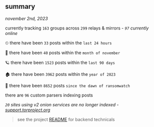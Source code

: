 
## summary
_november 2nd, 2023_

currently tracking `163` groups across `299` relays & mirrors - _`97` currently online_

⏲ there have been `33` posts within the `last 24 hours`

🦈 there have been `40` posts within the `month of november`

🪐 there have been `1523` posts within the `last 90 days`

🏚 there have been `3962` posts within the `year of 2023`

🦕 there have been `8652` posts `since the dawn of ransomwatch`

there are `96` custom parsers indexing posts

_`20` sites using v2 onion services are no longer indexed - [support.torproject.org](https://support.torproject.org/onionservices/v2-deprecation/)_

> see the project [README](https://github.com/joshhighet/ransomwatch#ransomwatch--) for backend technicals
